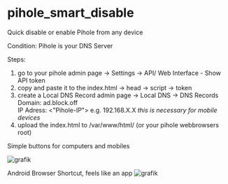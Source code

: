 # pihole_smart_disable
Quick disable or enable Pihole from any device

Condition:
Pihole is your DNS Server

Steps: 
1. go to your pihole admin page -> Settings -> API/ Web Interface - Show API token
2. copy and paste it to the index.html -> head -> script -> token
3. create a Local DNS Record
    admin page -> Local DNS -> DNS Records 
                  Domain:    ad.block.off	
                  IP Adress: <"Pihole-IP"> e.g. 192.168.X.X
    *this is necessary for mobile devices*
4. upload the index.html to /var/www/html/ (or your pihole webbrowsers root)

Simple buttons for computers and mobiles

![grafik](https://user-images.githubusercontent.com/10209780/118378495-93a9b900-b5d4-11eb-8e21-8404b54c23e9.png)


Android Browser Shortcut, feels like an app
![grafik](https://user-images.githubusercontent.com/10209780/118378553-f307c900-b5d4-11eb-85c7-a351a42ec628.png)

